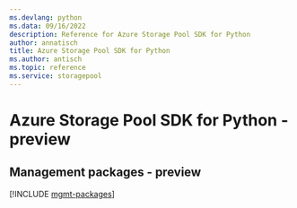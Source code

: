 ```yaml
---
ms.devlang: python
ms.data: 09/16/2022
description: Reference for Azure Storage Pool SDK for Python
author: annatisch
title: Azure Storage Pool SDK for Python
ms.author: antisch
ms.topic: reference
ms.service: storagepool
---
```

# Azure Storage Pool SDK for Python - preview

## Management packages - preview
[!INCLUDE [mgmt-packages](storage-pool-mgmt-index.md)]